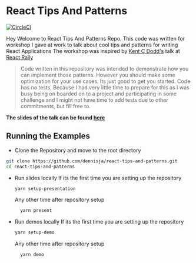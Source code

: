 # React Tips And Patterns

[![CircleCI](https://circleci.com/gh/dennisja/react-tips-and-patterns.svg?style=svg)](https://circleci.com/gh/dennisja/react-tips-and-patterns)

Hey Welcome to React Tips And Patterns Repo.
This code was written for workshop I gave at work to talk about cool tips and patterns for writing React Applications
The workshop was inspired by [Kent C Dodd's](https://github.com/kentcdodds) talk at [React Rally](https://www.youtube.com/watch?v=AiJ8tRRH0f8)

> Code written in this repository was intended to demonstrate how you can implement those patterns.
> However you should make some optimization for your use cases. Its just good to get you started.
> Code has no tests, Because I had very little time to prepare for this as I was busy being on boarded on to a project and participating in some challenge and I might not have time to add tests due to other commitments, but fill free to.

**The slides of the talk can be found [here](https://dennisja.github.io/react-tips-and-patterns/#0)**

## Running the Examples

- Clone the Repository and move to the root directory

```sh
git clone https://github.com/dennisja/react-tips-and-patterns.git
cd react-tips-and-patterns
```

- Run slides locally
  If its the first time you are setting up the repository

  ```sh
  yarn setup-presentation
  ```

  Any other time after repository setup

  ```sh
    yarn present
  ```

- Run demos locally
  If its the first time you are setting up the repository

  ```sh
  yarn setup-demo
  ```

  Any other time after repository setup

  ```sh
    yarn demo
  ```
